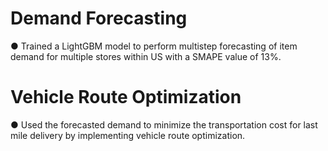 # Demand Forecasting
●	Trained a LightGBM model to perform multistep forecasting of item demand for multiple stores within US with a SMAPE value of 13%.

# Vehicle Route Optimization
●	Used the forecasted demand to minimize the transportation cost for last mile delivery by implementing vehicle route optimization.

